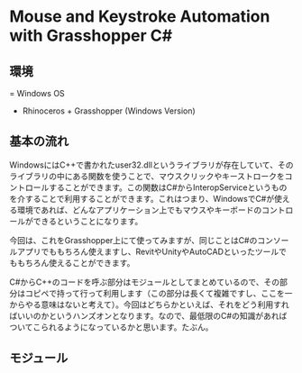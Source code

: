 # Mouse and Keystroke Automation with Grasshopper C#

## 環境

= Windows OS
- Rhinoceros + Grasshopper (Windows Version)

## 基本の流れ

WindowsにはC++で書かれたuser32.dllというライブラリが存在していて、そのライブラリの中にある関数を使うことで、マウスクリックやキーストロークをコントロールすることができます。この関数はC#からInteropServiceというものを介することで利用することができます。これはつまり、WindowsでC#が使える環境であれば、どんなアプリケーション上でもマウスやキーボードのコントロールができるということになります。

今回は、これをGrasshopper上にて使ってみますが、同じことはC#のコンソールアプリでももちろん使えますし、RevitやUnityやAutoCADといったツールでももちろん使えることができます。

C#からC++のコードを呼ぶ部分はモジュールとしてまとめているので、その部分はコピペで持って行って利用します（この部分は長くて複雑ですし、ここを一からやる意味はないと考えて）。今回はどちらかといえば、それをどう利用すればいいのかというハンズオンとなります。なので、最低限のC#の知識があればついてこられるようになっているかと思います。たぶん。

## モジュール
